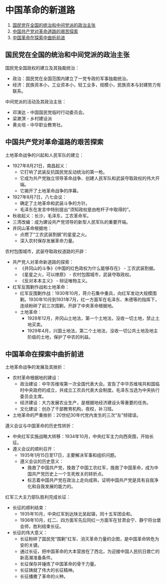 # 中国革命的新道路

1.  [国民党在全国的统治和中间党派的政治主张](#国民党在全国的统治和中间党派的政治主张)
2.  [中国共产党对革命道路的艰苦探索](#中国共产党对革命道路的艰苦探索)
3.  [中国革命在探索中曲折前进](#中国革命在探索中曲折前进)

## 国民党在全国的统治和中间党派的政治主张

国民党全国政权的建立及其独裁统治：

*   政治：国民党在全国范围内建立了一党专政的军事独裁统治。
*   经济：民族资本小，工业资本小，轻工业多，规模小，民族资本与封建势力有联系。

中间党派的活动及其政治主张：

*   邓演达 - 中国国民党临时行动委员会。
*   梁漱溟 - 乡村建设派
*   黄炎培 - 中华职业教育社。

## 中国共产党对革命道路的艰苦探索

土地革命战争的兴起和人民军队的建立：

*   1927年8月21日，南昌起义：
    *   它打响了武装反抗国民党反动统治的第一枪。
    *   它成为共产党独立领导革命战争、创建人民军队和武装夺取政权的伟大开端。
    *   它揭开了土地革命战争的序幕。
*   1927年8月7日，八七会议：
    *   确定了土地革命和武装斗争的方针。
    *   毛泽东在发言中特别提出“须知政权是由枪杆子中取得的”。
*   秋收起义：长沙，毛泽东，工农革命军。
*   三湾改编：成为建设共产党领导的新型人民军队的重要开端。
*   井冈山革命根据地：
    *   点燃了“工农武装割据”的星星之火。
    *   深入农村保存发展革命力量。

农村包围城市，武装夺取政权道路的开辟：

*   共产党人对革命新道路的探索：
    *   《井冈山的斗争》《中国的红色政权为什么能够存在》 - 工农武装割据。
    *   《星星之火，可以燎原》 - 农村包围城市，武装夺取政权。
    *   《反对本本主义》 - 辩证唯物主义。
*   红军反围剿作战和土地革命：
    *   红军反围剿作战：1930年10月，蒋介石集中重兵，向红军发动大规模围剿。1930年10月到1931年7月，红一方面军在毛泽东、朱德等的指挥下，连续粉碎了前三次围剿，开辟了中央革命根据地。
    *   土地革命：
        *   1928年12月，井冈山土地法，第一个土地法，没收一切土地，禁止土地买卖。
        *   1929年4月，兴国土地法，第二个土地法，没收一切公共土地及地主阶级的土地，保护了中农的利益。

## 中国革命在探索中曲折前进

土地革命战争的发展及其挫折：

*   农村革命根据地的建设：
    *   政治建设：中华苏维埃第一次全国代表大会。宣告了中华苏维埃共和国临时中央政府的成立，并成立工农兵代表大会制度。毛泽东当选为中央执行委员会主席。
    *   经济建设：大力发展农业生产，是根据地经济建设头等重要的任务。
    *   文化建设：创办了干部教育机构，夜校，补习班。
*   土地革命的严重挫折：20世纪30年代党内发生的三次“左”倾错误。

遵义会议与中国革命的历史性转折：

*   中央红军实施战略大转移：1934年10月，中央红军主力向西突围，开始长征。
*   遵义会议的顺利召开：
    *   1935年1月15日至17日，主要解决军事和组织问题。
    *   遵义会议的历史意义：
        *   挽救了中国共产党，挽救了中国工农红军，挽救了中国革命，成为中国共产党历史上一个生死攸关的转折点。
        *   标志着中国共产党在政治上走向成熟，证明中国共产党是具有自我净化和自我发展的能力的。

红军三大主力部队胜利完成长征：

*   长征的顺利结束：
    *   1935年10月，中央红军到达陕北吴起镇，同十五军团会和。
    *   1936年10月，红二、四方面军先后同红一方面军在甘肃会宁、静宁将台堡会师，胜利结束长征。
*   长征的伟大意义：
    *   长征粉碎了国民党“围剿”红军、消灭革命力量的企图，是中国革命转危为安的关键。
    *   通过长征，把中国革命的大本营放在了西北，为迎接中国人民抗日救亡的新高潮准备条件。
    *   长征保存并锤炼了中国革命的骨干力量。
    *   长征铸就了伟大的长征精神。
    *   长征播撒了革命的火种。
